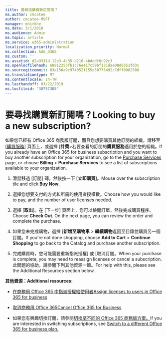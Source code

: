```yaml
---
title: 要尋找購買新訂閱嗎？
ms.author: cmcatee
author: cmcatee-MSFT
manager: mnirkhe
ms.date: 3/1/2018
ms.audience: Admin
ms.topic: article
ms.service: o365-administration
localization_priority: Normal
ms.collection: Adm_O365
ms.custom: ''
ms.assetid: d2a9331d-12e3-4c35-b216-4bdddf6c92c3
ms.openlocfilehash: 68912255fb1c76e417c59bf131dae08d8551fd3c
ms.sourcegitcommit: 03a156a9c9740521155a30775492c7dff0982588
ms.translationtype: MT
ms.contentlocale: zh-TW
ms.lasthandoff: 03/22/2019
ms.locfileid: "30757305"
---
```

# <a name="looking-to-buy-a-new-subscription"></a><span data-ttu-id="e473f-102">要尋找購買新訂閱嗎？</span><span class="sxs-lookup"><span data-stu-id="e473f-102">Looking to buy a new subscription?</span></span>

<span data-ttu-id="e473f-103">如果您已經有 Office 365 商務版訂閱，而且您想要購買其他訂閱的組織，請移至 [[購買服務](https://go.microsoft.com/fwlink/p/?linkid=868433)] 頁面上，或選擇 [**計費**\>若要查看的訂閱的**購買服務**適用於您的組織。</span><span class="sxs-lookup"><span data-stu-id="e473f-103">If you already have an Office 365 for business subscription and you want to buy another subscription for your organization, go to the [Purchase Services](https://go.microsoft.com/fwlink/p/?linkid=868433) page, or choose **Billing** \> **Purchase Services** to see a list of subscriptions available to your organization.</span></span> 
  
1. <span data-ttu-id="e473f-104">滑鼠移過 [訂閱] 磚，然後按一下 [**立即購買]**。</span><span class="sxs-lookup"><span data-stu-id="e473f-104">Mouse over the subscription tile and click **Buy Now**.</span></span>
    
2. <span data-ttu-id="e473f-105">選擇您想要支付的方式和所需的使用者授權數。</span><span class="sxs-lookup"><span data-stu-id="e473f-105">Choose how you would like to pay, and the number of user licenses needed.</span></span>
    
3. <span data-ttu-id="e473f-106">選擇 [**取出**]。在 [下一步] 頁面上，您可以檢閱訂單，然後完成購買程序。</span><span class="sxs-lookup"><span data-stu-id="e473f-106">Choose **Check Out**. On the next page, you can review the order and complete the purchase.</span></span>
    
4. <span data-ttu-id="e473f-107">如果您未完成購物，選擇 [**新增至購物車** \> **繼續購物**返回至目錄並購買另一個訂閱。</span><span class="sxs-lookup"><span data-stu-id="e473f-107">If you're not done shopping, choose **Add to Cart** \> **Continue Shopping** to go back to the Catalog and purchase another subscription.</span></span> 
    
5. <span data-ttu-id="e473f-108">完成購買時，您可能需要重新指派授權] 或 [取消訂閱。</span><span class="sxs-lookup"><span data-stu-id="e473f-108">When your purchase is complete, you may need to reassign licenses or cancel a subscription.</span></span> <span data-ttu-id="e473f-109">此問題的協助，請參閱下列其他資源一節。</span><span class="sxs-lookup"><span data-stu-id="e473f-109">For help with this, please see the Additional Resources section below.</span></span>
    
 <span data-ttu-id="e473f-110">**其他資源：**</span><span class="sxs-lookup"><span data-stu-id="e473f-110">**Additional resources:**</span></span>
  
- [<span data-ttu-id="e473f-111">在商務用 Office 365 中指派授權給使用者</span><span class="sxs-lookup"><span data-stu-id="e473f-111">Assign licenses to users in Office 365 for business</span></span>](https://support.office.com/article/997596b5-4173-4627-b915-36abac6786dc)
    
- [<span data-ttu-id="e473f-112">取消商務用 Office 365</span><span class="sxs-lookup"><span data-stu-id="e473f-112">Cancel Office 365 for Business</span></span>](https://support.office.com/article/b1bc0bef-4608-4601-813a-cdd9f746709a)
    
- <span data-ttu-id="e473f-113">如果您有興趣切換訂閱，請參閱[切換至不同的 Office 365 商務版方案。](https://support.office.com/article/73318661-8f33-478b-bcc7-fb8d69dbb22a)</span><span class="sxs-lookup"><span data-stu-id="e473f-113">If you are interested in switching subscriptions, see [Switch to a different Office 365 for business plan.](https://support.office.com/article/73318661-8f33-478b-bcc7-fb8d69dbb22a)</span></span>
    

